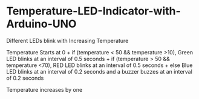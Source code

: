 # Temperature-LED-Indicator-with-Arduino-UNO
Different LEDs blink with Increasing Temperature

Temperature Starts at 0
      + if (temperature < 50 && temperature >10), Green LED blinks at an interval of 0.5 seconds
      + if (temperature > 50 && temperature <70), RED LED blinks at an interval of 0.5 seconds
      + else Blue LED blinks at an interval of 0.2 seconds and a buzzer buzzes at an interval of 0.2 seconds

Temperature increases by one
